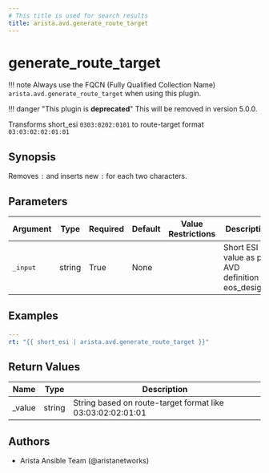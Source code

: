 ```yaml
---
# This title is used for search results
title: arista.avd.generate_route_target
---
```

<!--
  ~ Copyright (c) 2023-2024 Arista Networks, Inc.
  ~ Use of this source code is governed by the Apache License 2.0
  ~ that can be found in the LICENSE file.
  -->

# generate_route_target

!!! note
    Always use the FQCN (Fully Qualified Collection Name) `arista.avd.generate_route_target` when using this plugin.

!!! danger "This plugin is **deprecated**"
    This  will be removed in version 5.0.0.

Transforms short_esi `0303:0202:0101` to route-target format `03:03:02:02:01:01`

## Synopsis

Removes `:` and inserts new `:` for each two characters.

## Parameters

| Argument | Type | Required | Default | Value Restrictions | Description |
| -------- | ---- | -------- | ------- | ------------------ | ----------- |
| <samp>_input</samp> | string | True | None |  | Short ESI value as per AVD definition in eos_designs. |

## Examples

```yaml
---
rt: "{{ short_esi | arista.avd.generate_route_target }}"
```

## Return Values

| Name | Type | Description |
| ---- | ---- | ----------- |
| _value | string | String based on route-target format like 03:03:02:02:01:01 |

## Authors

- Arista Ansible Team (@aristanetworks)
